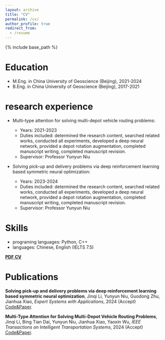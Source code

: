 ```yaml
---
layout: archive
title: "CV"
permalink: /cv/
author_profile: true
redirect_from:
  - /resume
---
```


{% include base_path %}

Education
======
* M.Eng. in China University of Geoscience (Beijing), 2021-2024
* B.Eng. in China University of Geoscience (Beijing), 2017-2021

research experience
======
* Multi-type attention for solving multi-depot vehicle routing problems: 
  * Years: 2021-2023
  * Duties included: determined the research content, searched related works, conducted all experiments, developed a deep neural network, provided a depot rotation augmentation, completed manuscript writing, completed manuscript revision.
  * Supervisor: Professor Yunyun Niu

* Solving pick-up and delivery problems via deep reinforcement learning based symmetric neural optimization:
  * Years: 2023-2024 
  * Duties included: determined the research content, searched related works, conducted all experiments, developed a deep neural network, provided a depot rotation augmentation, completed manuscript writing, completed manuscript revision.
  * Supervisor: Professor Yunyun Niu
  
Skills
======
* programing languages: Python, C++
* languages: Chinese, English (IELTS 7.5)

[**PDF CV**](../assets/curriculum_vitae.pdf)

Publications
======
**Solving pick-up and delivery problems via deep reinforcement learning based symmetric neural optimization**, Jinqi Li, Yunyun Niu, Guodong Zhu, Jianhua Xiao, *Expert Systems with Applications*, 2024 (Accept) [Code&Paper](https://github.com/Good9T/PD-SNO).

**Multi-Type Attention for Solving Multi-Depot Vehicle Routing Problems**, Jinqi Li, Bing Tian Dai, Yunyun Niu, Jianhua Xiao, Yaoxin Wu, *IEEE Transactions on Intelligent Transportation Systems*, 2024 (Accept) [Code&Paper](https://github.com/Good9T/MD_MTA).

